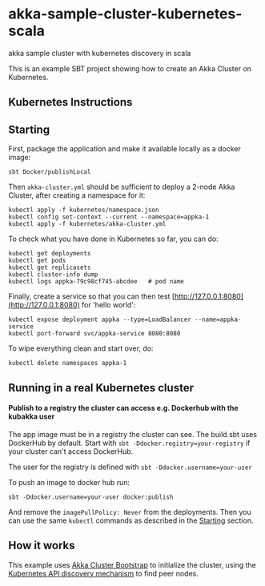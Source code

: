 # akka-sample-cluster-kubernetes-scala
akka sample cluster with kubernetes discovery in scala

This is an example SBT project showing how to create an Akka Cluster on
Kubernetes.

## Kubernetes Instructions

## Starting

First, package the application and make it available locally as a docker image:

    sbt Docker/publishLocal

Then `akka-cluster.yml` should be sufficient to deploy a 2-node Akka Cluster, after
creating a namespace for it:

    kubectl apply -f kubernetes/namespace.json
    kubectl config set-context --current --namespace=appka-1
    kubectl apply -f kubernetes/akka-cluster.yml
    
To check what you have done in Kubernetes so far, you can do:

    kubectl get deployments
    kubectl get pods
    kubectl get replicasets
    kubectl cluster-info dump
    kubectl logs appka-79c98cf745-abcdee   # pod name

Finally, create a service so that you can then test [http://127.0.0.1:8080](http://127.0.0.1:8080)
for 'hello world':

    kubectl expose deployment appka --type=LoadBalancer --name=appka-service
    kubectl port-forward svc/appka-service 8080:8080
    
To wipe everything clean and start over, do:

    kubectl delete namespaces appka-1

## Running in a real Kubernetes cluster

#### Publish to a registry the cluster can access e.g. Dockerhub with the kubakka user

The app image must be in a registry the cluster can see. The build.sbt uses DockerHub by default.
Start with `sbt -Ddocker.registry=your-registry` if your cluster can't access DockerHub.
  
The user for the registry is defined with `sbt -Ddocker.username=your-user`

To push an image to docker hub run:

 `sbt -Ddocker.username=your-user docker:publish`

And remove the `imagePullPolicy: Never` from the deployments. Then you can use the same `kubectl` commands
as described in the [Starting](#starting) section.

## How it works

This example uses [Akka Cluster Bootstrap](https://doc.akka.io/docs/akka-management/current/bootstrap/index.html)
to initialize the cluster, using the [Kubernetes API discovery mechanism](https://doc.akka.io/docs/akka-management/current/discovery/index.html#discovery-method-kubernetes-api) 
to find peer nodes.
